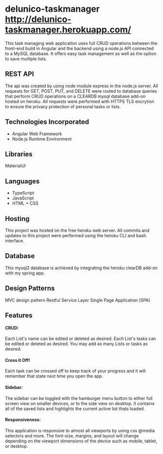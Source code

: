 # delunico-taskmanager http://delunico-taskmanager.herokuapp.com/

This task managing web application uses full CRUD operations between the front-end build in Angular and the backend using a node.js API connected to a MySQL database. It offers easy task management as well as the option to save multiple lists.


## REST API

The api was created by using node module express in the node.js server. All requests for GET, POST, PUT, and DELETE were routed to database queries that perform CRUD operations on a CLEARDB mysql database add-on hosted on heroku. All requests were performed with HTTPS TLS encrytion to ensure the privacy protection of personal tasks or lists.


## Technologies Incorporated
<ul>
  <li>Angular Web Framework </li>
  <li>Node.js Runtime Environment</li>
</ul>

## Libraries
MaterialUI

## Languages
<ul>
  <li>TypeScript</li>
  <li>JavaScript</li>
  <li>HTML + CSS</li>
</ul>

## Hosting
This project was hosted on the free heroku web server. All commits and updates to this project were performed using the heroku CLI and bash interface.

## Database
This mysql2 database is achieved by integrating the heroku clearDB add-on with my spring app.

## Design Patterns
MVC design pattern
Restful Service Layer
Single Page Application (SPA)

## Features

#### CRUD: ####
  
  Each List's name can be edited or deleted as desired. 
  Each List's tasks can be edited or deleted as desired.
  You may add as many Lists or tasks as desired.

#### Cross it Off! ####

  Each task can be crossed off to keep track of your progress and it will remember that state next time you open the app.
  
#### Sidebar: ####
 
  The sidebar can be toggled with the hamburger menu button to either full screen view on smaller devices, or to the side view on desktop. It contains all of the saved lists and highlights the current active list thats loaded. 
  
#### Responsiveness: ####

  This application is responsive to almost all viewports by using css @media selectors and more. The font-size, margins, and layout will change depending on the viewport dimensions of the device such as mobile, tablet, or desktop. 
  

